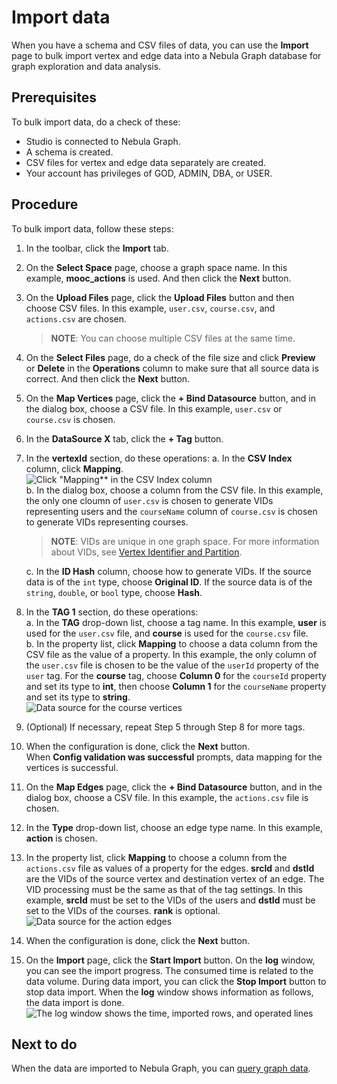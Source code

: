 # Import data

When you have a schema and CSV files of data, you can use the **Import** page to bulk import vertex and edge data into a Nebula Graph database for graph exploration and data analysis.

## Prerequisites

To bulk import data, do a check of these:

- Studio is connected to Nebula Graph.
- A schema is created.
- CSV files for vertex and edge data separately are created.
- Your account has privileges of GOD, ADMIN, DBA, or USER.

## Procedure

To bulk import data, follow these steps:

1. In the toolbar, click the **Import** tab.
2. On the **Select Space** page, choose a graph space name. In this example, **mooc_actions** is used. And then click the **Next** button.
3. On the **Upload Files** page, click the **Upload Files** button and then choose CSV files. In this example, `user.csv`, `course.csv`, and `actions.csv` are chosen.
   > **NOTE**: You can choose multiple CSV files at the same time.
4. On the **Select Files** page, do a check of the file size and click **Preview** or **Delete** in the **Operations** column to make sure that all source data is correct. And then click the **Next** button.
5. On the **Map Vertices** page, click the **+ Bind Datasource** button, and in the dialog box, choose a CSV file. In this example, `user.csv` or `course.csv` is chosen.
6. In the **DataSource X** tab, click the **+ Tag** button.
7. In the **vertexId** section, do these operations:
   a. In the **CSV Index** column, click **Mapping**.  
   ![Click "Mapping** in the CSV Index column](https://docs-cdn.nebula-graph.com.cn/nebula-studio-docs/st-ug-032.png "Choose the source for vertexId")  
   b. In the dialog box, choose a column from the CSV file. In this example, the only one cloumn of `user.csv` is chosen to generate VIDs representing users and the `courseName` column of `course.csv` is chosen to generate VIDs representing courses.

   > **NOTE**: VIDs are unique in one graph space. For more information about VIDs, see [Vertex Identifier and Partition](https://docs.nebula-graph.io/manual-EN/5.appendix/vid-partition/ "Click to go to Nebula Graph website").  

   c. In the **ID Hash** column, choose how to generate VIDs. If the source data is of the `int` type, choose **Original ID**. If the source data is of the `string`, `double`, or `bool` type, choose **Hash**.

8. In the **TAG 1** section, do these operations:  
   a. In the **TAG** drop-down list, choose a tag name. In this example, **user** is used for the `user.csv` file, and **course** is used for the `course.csv` file.  
   b. In the property list, click **Mapping** to choose a data column from the CSV file as the value of a property. In this example, the only column of the `user.csv` file is chosen to be the value of the `userId` property of the `user` tag. For the **course** tag, choose **Column 0** for the `courseId` property and set its type to **int**, then choose **Column 1** for the `courseName` property and set its type to **string**.  
   ![Data source for the course vertices](https://docs-cdn.nebula-graph.com.cn/nebula-studio-docs/st-ug-033.png "Choose data source for tag properties")  
9. (Optional) If necessary, repeat Step 5 through Step 8 for more tags.  
10. When the configuration is done, click the **Next** button.  
    When **Config validation was successful** prompts, data mapping for the vertices is successful.  
11. On the **Map Edges** page, click the **+ Bind Datasource** button, and in the dialog box, choose a CSV file. In this example, the `actions.csv` file is chosen.
12. In the **Type** drop-down list, choose an edge type name. In this example, **action** is chosen.
13. In the property list, click **Mapping** to choose a column from the `actions.csv` file as values of a property for the edges. **srcId** and **dstId** are the VIDs of the source vertex and destination vertex of an edge. The VID processing must be the same as that of the tag settings. In this example, **srcId** must be set to the VIDs of the users and **dstId** must be set to the VIDs of the courses. **rank** is optional.
![Data source for the action edges](https://docs-cdn.nebula-graph.com.cn/nebula-studio-docs/st-ug-034.png "Choose data source for the edge type properties")

14. When the configuration is done, click the **Next** button.
15. On the **Import** page, click the **Start Import** button. On the **log** window, you can see the import progress. The consumed time is related to the data volume. During data import, you can click the **Stop Import** button to stop data import. When the **log** window shows information as follows, the data import is done.
![The log window shows the time, imported rows, and operated lines](https://docs-cdn.nebula-graph.com.cn/nebula-studio-docs/st-ug-005.png "Information shown in the log window")

## Next to do

When the data are imported to Nebula Graph, you can [query graph data](st-ug-explore.md).
